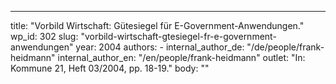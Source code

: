---
  title: "Vorbild Wirtschaft: Gütesiegel für E-Government-Anwendungen."
  wp_id: 302
  slug: "vorbild-wirtschaft-gtesiegel-fr-e-government-anwendungen"
  year: 2004
  authors: 
    - 
      internal_author_de: "/de/people/frank-heidmann"
      internal_author_en: "/en/people/frank-heidmann"
  outlet: "In: Kommune 21, Heft 03/2004, pp. 18-19."
  body: ""
